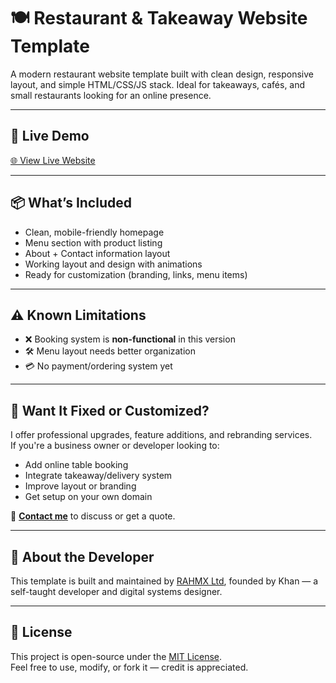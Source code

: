 # 🍽️ Restaurant & Takeaway Website Template

A modern restaurant website template built with clean design, responsive layout, and simple HTML/CSS/JS stack. Ideal for takeaways, cafés, and small restaurants looking for an online presence.

---

## 🔗 Live Demo  
[🌐 View Live Website](https://0901f5af-4db3-4cca-a0cc-ac2518d43c35-00-98rw6yyioixc.janeway.replit.dev/)

---

## 📦 What’s Included

- Clean, mobile-friendly homepage
- Menu section with product listing
- About + Contact information layout
- Working layout and design with animations
- Ready for customization (branding, links, menu items)

---

## ⚠️ Known Limitations

- ❌ Booking system is **non-functional** in this version  
- 🛠️ Menu layout needs better organization  
- 💳 No payment/ordering system yet

---

## 🔧 Want It Fixed or Customized?

I offer professional upgrades, feature additions, and rebranding services.  
If you're a business owner or developer looking to:

- Add online table booking
- Integrate takeaway/delivery system
- Improve layout or branding
- Get setup on your own domain

📩 **[Contact me](mailto:info@rahmx.co.uk)** to discuss or get a quote.

---

## 💼 About the Developer

This template is built and maintained by [RAHMX Ltd](https://rahmx.co.uk), founded by Khan — a self-taught developer and digital systems designer.

---

## 📄 License

This project is open-source under the [MIT License](LICENSE).  
Feel free to use, modify, or fork it — credit is appreciated.

